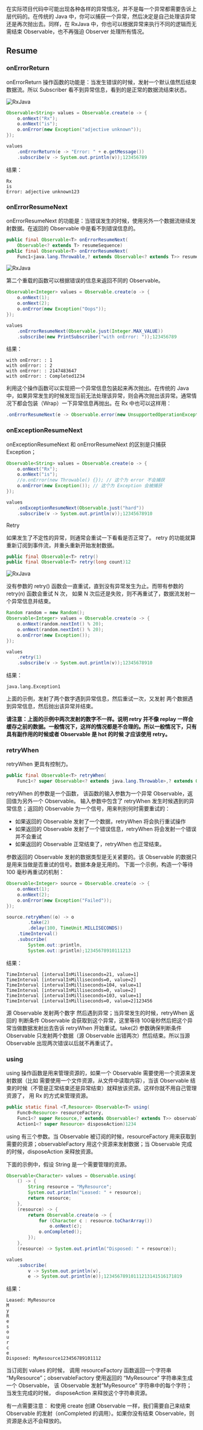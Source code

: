 在实际项目代码中可能出现各种各样的异常情况，并不是每一个异常都需要告诉上层代码的。在传统的 Java 中，你可以捕获一个异常，然后决定是自己处理该异常还是再次抛出去。同样，在 RxJava 中，你也可以根据异常来执行不同的逻辑而无需结束 Observable，也不再强迫 Observer 处理所有情况。

## Resume

### onErrorReturn

onErrorReturn 操作函数的功能是：当发生错误的时候，发射一个默认值然后结束数据流。所以 Subscriber 看不到异常信息，看到的是正常的数据流结束状态。

![RxJava](http://img.blog.csdn.net/20160706095925770)

```java
Observable<String> values = Observable.create(o -> {
    o.onNext("Rx");
    o.onNext("is");
    o.onError(new Exception("adjective unknown"));
});

values
    .onErrorReturn(e -> "Error: " + e.getMessage())
    .subscribe(v -> System.out.println(v));123456789
```

结果：

```
Rx
is
Error: adjective unknown123
```

### onErrorResumeNext

onErrorResumeNext 的功能是：当错误发生的时候，使用另外一个数据流继续发射数据。在返回的 Observable 中是看不到错误信息的。

```java
public final Observable<T> onErrorResumeNext(
    Observable<? extends T> resumeSequence)
public final Observable<T> onErrorResumeNext(
    Func1<java.lang.Throwable,? extends Observable<? extends T>> resumeFunction)1234
```

![RxJava](http://img.blog.csdn.net/20160706100242649)

第二个重载的函数可以根据错误的信息来返回不同的 Observable。

```java
Observable<Integer> values = Observable.create(o -> {
    o.onNext(1);
    o.onNext(2);
    o.onError(new Exception("Oops"));
});

values
    .onErrorResumeNext(Observable.just(Integer.MAX_VALUE))
    .subscribe(new PrintSubscriber("with onError: "));123456789
```

结果：

```
with onError: : 1
with onError: : 2
with onError: : 2147483647
with onError: : Completed1234
```

利用这个操作函数可以实现把一个异常信息包装起来再次抛出。在传统的 Java 中，如果异常发生的时候发现当前无法处理该异常，则会再次抛出该异常。通常情况下都会包装（Wrap）一下异常信息再抛出。在 Rx 中也可以这样用：

```java
.onErrorResumeNext(e -> Observable.error(new UnsupportedOperationException(e)))1
```

### onExceptionResumeNext

onExceptionResumeNext 和 onErrorResumeNext 的区别是只捕获 Exception；

```java
Observable<String> values = Observable.create(o -> {
    o.onNext("Rx");
    o.onNext("is");
    //o.onError(new Throwable() {}); // 这个为 error 不会捕获
    o.onError(new Exception()); // 这个为 Exception 会被捕获
});

values
    .onExceptionResumeNext(Observable.just("hard"))
    .subscribe(v -> System.out.println(v));12345678910
```

Retry

如果发生了不定性的异常，则通常会重试一下看看是否正常了。 retry 的功能就算重新订阅到事件流，并重头重新开始发射数据。

```java
public final Observable<T> retry()
public final Observable<T> retry(long count)12
```

![RxJava](http://img.blog.csdn.net/20160706103843065)

没有参数的 retry() 函数会一直重试，直到没有异常发生为止。而带有参数的 retry(n) 函数会重试 N 次， 如果 N 次后还是失败，则不再重试了，数据流发射一个异常信息并结束。

```java
Random random = new Random();
Observable<Integer> values = Observable.create(o -> {
    o.onNext(random.nextInt() % 20);
    o.onNext(random.nextInt() % 20);
    o.onError(new Exception());
});

values
    .retry(1)
    .subscribe(v -> System.out.println(v));12345678910
```

结果：

```
java.lang.Exception1
```

上面的示例，发射了两个数字遇到异常信息，然后重试一次，又发射 两个数据遇到异常信息，然后抛出该异常并结束。

**请注意：上面的示例中两次发射的数字不一样。说明 retry 并不像 replay 一样会缓存之前的数据。一般情况下，这样的情况都是不合理的。所以一般情况下，只有具有副作用的时候或者 Observable 是 hot 的时候 才应该使用 retry。**

### retryWhen

retryWhen 更具有控制力。

```java
public final Observable<T> retryWhen(
    Func1<? super Observable<? extends java.lang.Throwable>,? extends Observable<?>> notificationHandler)12
```

retryWhen 的参数是一个函数， 该函数的输入参数为一个异常 Observable，返回值为另外一个 Observable。 输入参数中包含了 retryWhen 发生时候遇到的异常信息；返回的 Observable 为一个信号，用来判别何时需要重试的：

- 如果返回的 Observable 发射了一个数据，retryWhen 将会执行重试操作
- 如果返回的 Observable 发射了一个错误信息，retryWhen 将会发射一个错误并不会重试
- 如果返回的 Observable 正常结束了，retryWhen 也正常结束。

参数返回的 Observable 发射的数据类型是无关紧要的。该 Observable 的数据只是用来当做是否重试的信号。数据本身是无用的。
下面一个示例，构造一个等待 100 毫秒再重试的机制：

```java
Observable<Integer> source = Observable.create(o -> {
    o.onNext(1);
    o.onNext(2);
    o.onError(new Exception("Failed"));
});

source.retryWhen((o) -> o
        .take(2)
        .delay(100, TimeUnit.MILLISECONDS))
    .timeInterval()
    .subscribe(
        System.out::println,
        System.out::println);12345678910111213
```

结果：

```
TimeInterval [intervalInMilliseconds=21, value=1]
TimeInterval [intervalInMilliseconds=0, value=2]
TimeInterval [intervalInMilliseconds=104, value=1]
TimeInterval [intervalInMilliseconds=0, value=2]
TimeInterval [intervalInMilliseconds=103, value=1]
TimeInterval [intervalInMilliseconds=0, value=2]123456
```

源 Observable 发射两个数字 然后遇到异常；当异常发生的时候，retryWhen 返回的 判断条件 Observable 会获取到这个异常，这里等待 100毫秒然后把这个异常当做数据发射出去告诉 retryWhen 开始重试。take(2) 参数确保判断条件 Observable 只发射两个数据（源 Observable 出错两次）然后结束。所以当源 Observable 出现两次错误以后就不再重试了。

### using

using 操作函数是用来管理资源的，如果一个 Observable 需要使用一个资源来发射数据（比如 需要使用一个文件资源，从文件中读取内容），当该 Observable 结束的时候（不管是正常结束还是异常结束）就释放该资源。这样你就不用自己管理资源了， 用 Rx 的方式来管理资源。

```java
public static final <T,Resource> Observable<T> using(
    Func0<Resource> resourceFactory,
    Func1<? super Resource,? extends Observable<? extends T>> observableFactory,
    Action1<? super Resource> disposeAction)1234
```

using 有三个参数。当 Observable 被订阅的时候，resourceFactory 用来获取到需要的资源；observableFactory 用这个资源来发射数据；当 Observable 完成的时候，disposeAction 来释放资源。

下面的示例中，假设 String 是一个需要管理的资源。

```java
Observable<Character> values = Observable.using(
    () -> {
        String resource = "MyResource";
        System.out.println("Leased: " + resource);
        return resource;
    },
    (resource) -> {
        return Observable.create(o -> {
            for (Character c : resource.toCharArray())
                o.onNext(c);
            o.onCompleted();
        });
    },
    (resource) -> System.out.println("Disposed: " + resource));

values
    .subscribe(
        v -> System.out.println(v),
        e -> System.out.println(e));12345678910111213141516171819
```

结果：

```
Leased: MyResource
M
y
R
e
s
o
u
r
c
e
Disposed: MyResource123456789101112
```

当订阅到 values 的时候， 调用 resourceFactory 函数返回一个字符串 “MyResource”；observableFactory 使用返回的 “MyResource” 字符串来生成一个 Observable， 该 Observable 发射”MyResource” 字符串中的每个字符；当发生完成的时候， disposeAction 来释放这个字符串资源。

有一点需要注意： 和使用 create 创建 Observable 一样，我们需要自己来结束 Observable 的发射（onCompleted 的调用）。如果你没有结束 Observable，则资源是永远不会释放的。
